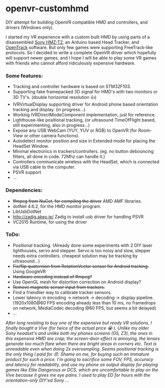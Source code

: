 # openvr-customhmd
DIY attempt for building OpenVR compatible HMD and controllers, and drivers (Windows only). 

I started my VR experience with a custom built HMD by using parts of a disassembled [Sony HMZ-T2](http://www.sony.co.uk/pro/product/semiconductors-head-mounted-display/hmz-t2/overview/), an Arduino based Head Tracker, and [OpenTrack](https://github.com/opentrack/opentrack) software. But only few games were supporting FreeTrack-like protocols. So I decided to write a complete OpenVR driver which hopefully will support newer games, and I hope I will be able to play some VR games with friends who cannot afford ridiculously expensive hardware.  

### Some features:
* Tracking and controller hardware is based on STM32F103.
* Supporting fake framepacked 3D signal for HMD's with two monitors or 3D TV's. (double horizontal resolution :+1:)
* IVRVirtualDisplay supporting driver for Android phone based orientation tracking and display. (in progress...)
* Working IVRDirectModeComponent implementation, just for reference.
* Lighthouse-like positional tracking, (or ultrasound TimeOfFlight based, still experimenting, also in progress...)
* Expose any USB WebCam (YUY, YUV or RGB) to OpenVR (for Room-View or other camera functions).
* Autodetect monitor position and size in Extended mode for placing the HeadSet Window. 
* Minimal electronics in trackers/controllers. (eg. no button debouncing filters, all done in code. 72Mhz can handle it.)
* Controllers communicate wireless with the HeadSet, which is connected via USB cable to the computer.
* PSVR support
* ...


### Dependencies:
* ~~ffmpeg from NuGet, for compiling the driver~~ AMD AMF libraries.
* dotNet 4.6.2, for the HMD monitor program.
* LibUsbDotNet
* http://zadig.akeo.ie/ Zadig to install usb driver for handling PSVR
* VC2015 Runtime, for using the driver


### ToDo:
* Positional tracking. (Already done some experiments with 2 DIY laser lighthouses, servo and stepper. Servo is too noisy and slow, stepper needs extra controllers. cheapest solution may be tracking by ultrasound...)
* ~~Fix/flip quaternion from RotationVector sensor for Android tracking.~~ Using GoogleVR
* ~~Hardware encoding instead of ffmpeg?~~
* Use OpenGL mesh for distortion correction on Android display?  
* ~~Remove magnetic sensor input from trackers.~~ 
* Find a friendlier way to calibrate tracker sensors.
* Lower latency in encoding -> network -> decoding -> display pipeline. (1920x1080@60 FPS encoding already less than 10 ms, no framedrops on network, MediaCodec decoding @60 FPS, but seems a bit delayed)
* ...


_After long resisting to buy one of the expensive but ready VR solutions, I finally bought a Vive (for twice of the actual price :sob: ).
Unlike my older Sony headset's and unlike both my phones screens (G5, Z3), the ones in this expensive HMD are crap; the screen-door effect is annoying, the lenses generate too much flare when there are bright areas in corners etc. Text is unreadable even when doing 2x oversampling. Seems positional tracking is the only thing I paid for :angry:. Shame on me, for buying such an immature product for such a price. I'm going to sacrifice some FOV, FPS, accuracy and latency for readability, and use my phone as output display for playing games like Elite Dangerous or DCS, which are uncomfortable to play on the Vive because it gives me eye pains. I used to play ED for hours with the orientation-only DIY'ed Sony ..._

